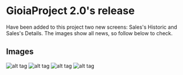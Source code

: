 <h1>GioiaProject 2.0's release</h1>
<p>Have been added to this project two new screens: Sales's Historic and Sales's Details. The images show all news, so follow below to check.</p>
<h2>Images</h1>

![alt tag](https://i.imgur.com/sWWdIHP.png)
![alt tag](https://i.imgur.com/Ei2nTml.png)
![alt tag](https://i.imgur.com/d4JnCIb.png)
![alt tag](https://i.imgur.com/5sa8jKG.png)

